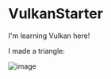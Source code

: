 # VulkanStarter

I'm learning Vulkan here! 

I made a triangle:

![image](https://user-images.githubusercontent.com/33097098/219802681-8ceb1f40-cd0a-4ce3-a6a2-a239e98a4b15.png)

